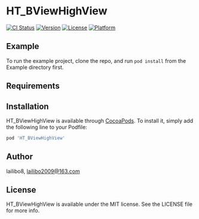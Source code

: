 # HT_BViewHighView

[![CI Status](https://img.shields.io/travis/lailibo8/HT_BViewHighView.svg?style=flat)](https://travis-ci.org/lailibo8/HT_BViewHighView)
[![Version](https://img.shields.io/cocoapods/v/HT_BViewHighView.svg?style=flat)](https://cocoapods.org/pods/HT_BViewHighView)
[![License](https://img.shields.io/cocoapods/l/HT_BViewHighView.svg?style=flat)](https://cocoapods.org/pods/HT_BViewHighView)
[![Platform](https://img.shields.io/cocoapods/p/HT_BViewHighView.svg?style=flat)](https://cocoapods.org/pods/HT_BViewHighView)

## Example

To run the example project, clone the repo, and run `pod install` from the Example directory first.

## Requirements

## Installation

HT_BViewHighView is available through [CocoaPods](https://cocoapods.org). To install
it, simply add the following line to your Podfile:

```ruby
pod 'HT_BViewHighView'
```

## Author

lailibo8, lailibo2009@163.com

## License

HT_BViewHighView is available under the MIT license. See the LICENSE file for more info.
